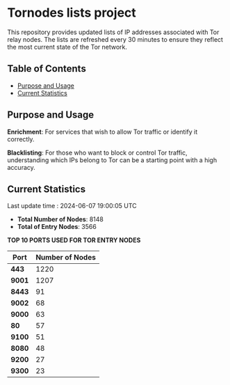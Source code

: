 # Tornodes lists project

This repository provides updated lists of IP addresses associated with Tor relay nodes. The lists are refreshed every 30 minutes to ensure they reflect the most current state of the Tor network.

## Table of Contents

- [Purpose and Usage](#purpose-and-usage)
- [Current Statistics](#current-statistics)


## Purpose and Usage

**Enrichment**: For services that wish to allow Tor traffic or identify it correctly.

**Blacklisting**: For those who want to block or control Tor traffic, understanding which IPs belong to Tor can be a starting point with a high accuracy.

## Current Statistics

Last update time : 2024-06-07 19:00:05 UTC

- **Total Number of Nodes**: 8148
- **Total of Entry Nodes**: 3566

**TOP 10 PORTS USED FOR TOR ENTRY NODES**

| **Port** | **Number of Nodes** |
|------|-----------------|
| **443**   | 1220  |
| **9001**   | 1207  |
| **8443**   | 91  |
| **9002**   | 68  |
| **9000**   | 63  |
| **80**   | 57  |
| **9100**   | 51  |
| **8080**   | 48  |
| **9200**   | 27  |
| **9300**   | 23  |

